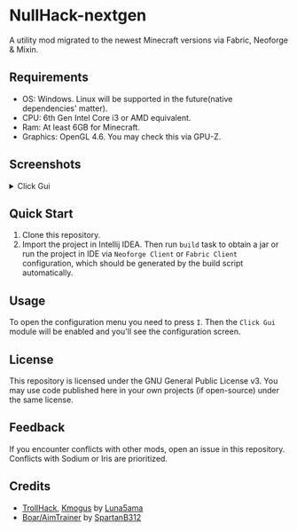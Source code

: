 # NullHack-nextgen

A utility mod migrated to the newest Minecraft versions via Fabric, Neoforge & Mixin.


## Requirements

- OS: Windows. Linux will be supported in the future(native dependencies' matter).
- CPU: 6th Gen Intel Core i3 or AMD equivalent.
- Ram: At least 6GB for Minecraft.
- Graphics: OpenGL 4.6. You may check this via GPU-Z.


## Screenshots
<details>
<summary>Click Gui</summary>

![image](screenshot.png)
</details>


## Quick Start

1. Clone this repository.
2. Import the project in Intellij IDEA. Then run `build` task to obtain a jar or run the project in IDE
via `Neoforge Client` or `Fabric Client` configuration, which should be generated by the build script automatically.


## Usage

To open the configuration menu you need to press `I`. Then the `Click Gui` module will be 
enabled and you'll see the configuration screen.


## License

This repository is licensed under the GNU General Public License v3. 
You may use code published here in your own projects (if open-source) under the same license.


## Feedback

If you encounter conflicts with other mods, open an issue in this repository.
Conflicts with Sodium or Iris are prioritized.


## Credits

- [TrollHack](https://github.com/Luna5ama/TrollHack), [Kmogus](https://github.com/Luna5ama/Kmogus) by [Luna5ama](https://github.com/Luna5ama)
- [Boar/AimTrainer](https://github.com/SpartanB312/AimTrainer) by [SpartanB312](https://github.com/SpartanB312)